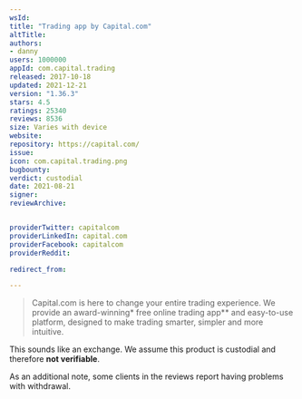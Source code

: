 ```yaml
---
wsId: 
title: "Trading app by Capital.com"
altTitle: 
authors:
- danny
users: 1000000
appId: com.capital.trading
released: 2017-10-18
updated: 2021-12-21
version: "1.36.3"
stars: 4.5
ratings: 25340
reviews: 8536
size: Varies with device
website: 
repository: https://capital.com/
issue: 
icon: com.capital.trading.png
bugbounty: 
verdict: custodial
date: 2021-08-21
signer: 
reviewArchive:


providerTwitter: capitalcom
providerLinkedIn: capital.com
providerFacebook: capitalcom
providerReddit: 

redirect_from:

---
```



> Capital.com is here to change your entire trading experience. We provide an award-winning* free online trading app** and easy-to-use platform, designed to make trading smarter, simpler and more intuitive.

This sounds like an exchange. We assume this product is custodial and therefore **not verifiable**.

As an additional note, some clients in the reviews report having problems with withdrawal.
